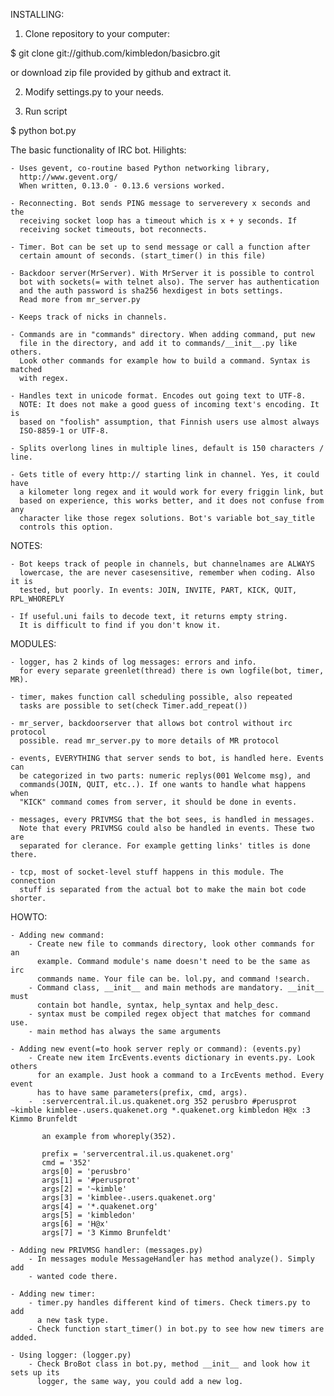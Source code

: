 INSTALLING:

1. Clone repository to your computer:

$ git clone git://github.com/kimbledon/basicbro.git

or download zip file provided by github and extract it.

2. Modify settings.py to your needs.

3. Run script

$ python bot.py

The basic functionality of IRC bot. Hilights:

    - Uses gevent, co-routine based Python networking library,
      http://www.gevent.org/
      When written, 0.13.0 - 0.13.6 versions worked.
    
    - Reconnecting. Bot sends PING message to serverevery x seconds and the
      receiving socket loop has a timeout which is x + y seconds. If
      receiving socket timeouts, bot reconnects.
      
    - Timer. Bot can be set up to send message or call a function after
      certain amount of seconds. (start_timer() in this file)
    
    - Backdoor server(MrServer). With MrServer it is possible to control
      bot with sockets(= with telnet also). The server has authentication
      and the auth password is sha256 hexdigest in bots settings.
      Read more from mr_server.py
      
    - Keeps track of nicks in channels.
    
    - Commands are in "commands" directory. When adding command, put new
      file in the directory, and add it to commands/__init__.py like others.
      Look other commands for example how to build a command. Syntax is matched
      with regex.
    
    - Handles text in unicode format. Encodes out going text to UTF-8.
      NOTE: It does not make a good guess of incoming text's encoding. It is 
      based on "foolish" assumption, that Finnish users use almost always
      ISO-8859-1 or UTF-8.
    
    - Splits overlong lines in multiple lines, default is 150 characters / line.
    
    - Gets title of every http:// starting link in channel. Yes, it could have
      a kilometer long regex and it would work for every friggin link, but
      based on experience, this works better, and it does not confuse from any
      character like those regex solutions. Bot's variable bot_say_title
      controls this option.


NOTES:

    - Bot keeps track of people in channels, but channelnames are ALWAYS
      lowercase, the are never casesensitive, remember when coding. Also it is
      tested, but poorly. In events: JOIN, INVITE, PART, KICK, QUIT, RPL_WHOREPLY

    - If useful.uni fails to decode text, it returns empty string. 
      It is difficult to find if you don't know it.


MODULES:

    - logger, has 2 kinds of log messages: errors and info.
      for every separate greenlet(thread) there is own logfile(bot, timer, MR).

    - timer, makes function call scheduling possible, also repeated
      tasks are possible to set(check Timer.add_repeat())
    
    - mr_server, backdoorserver that allows bot control without irc protocol
      possible. read mr_server.py to more details of MR protocol
    
    - events, EVERYTHING that server sends to bot, is handled here. Events can
      be categorized in two parts: numeric replys(001 Welcome msg), and
      commands(JOIN, QUIT, etc..). If one wants to handle what happens when 
      "KICK" command comes from server, it should be done in events.
    
    - messages, every PRIVMSG that the bot sees, is handled in messages. 
      Note that every PRIVMSG could also be handled in events. These two are
      separated for clerance. For example getting links' titles is done there.
    
    - tcp, most of socket-level stuff happens in this module. The connection
      stuff is separated from the actual bot to make the main bot code shorter.
      
HOWTO:

    - Adding new command:
        - Create new file to commands directory, look other commands for an 
          example. Command module's name doesn't need to be the same as irc 
          commands name. Your file can be. lol.py, and command !search.
        - Command class, __init__ and main methods are mandatory. __init__ must
          contain bot handle, syntax, help_syntax and help_desc.
        - syntax must be compiled regex object that matches for command use.
        - main method has always the same arguments
        
    - Adding new event(=to hook server reply or command): (events.py)
        - Create new item IrcEvents.events dictionary in events.py. Look others
          for an example. Just hook a command to a IrcEvents method. Every event
          has to have same parameters(prefix, cmd, args).
        -  :servercentral.il.us.quakenet.org 352 perusbro #perusprot ~kimble kimblee-.users.quakenet.org *.quakenet.org kimbledon H@x :3 Kimmo Brunfeldt
          
           an example from whoreply(352).
           
           prefix = 'servercentral.il.us.quakenet.org'
           cmd = '352'
           args[0] = 'perusbro'
           args[1] = '#perusprot'
           args[2] = '~kimble'
           args[3] = 'kimblee-.users.quakenet.org'
           args[4] = '*.quakenet.org'
           args[5] = 'kimbledon'
           args[6] = 'H@x'
           args[7] = '3 Kimmo Brunfeldt'
    
    - Adding new PRIVMSG handler: (messages.py)
        - In messages module MessageHandler has method analyze(). Simply add
        - wanted code there.
    
    - Adding new timer:
        - timer.py handles different kind of timers. Check timers.py to add
          a new task type.
        - Check function start_timer() in bot.py to see how new timers are added.
    
    - Using logger: (logger.py)
        - Check BroBot class in bot.py, method __init__ and look how it sets up its
          logger, the same way, you could add a new log.
    
